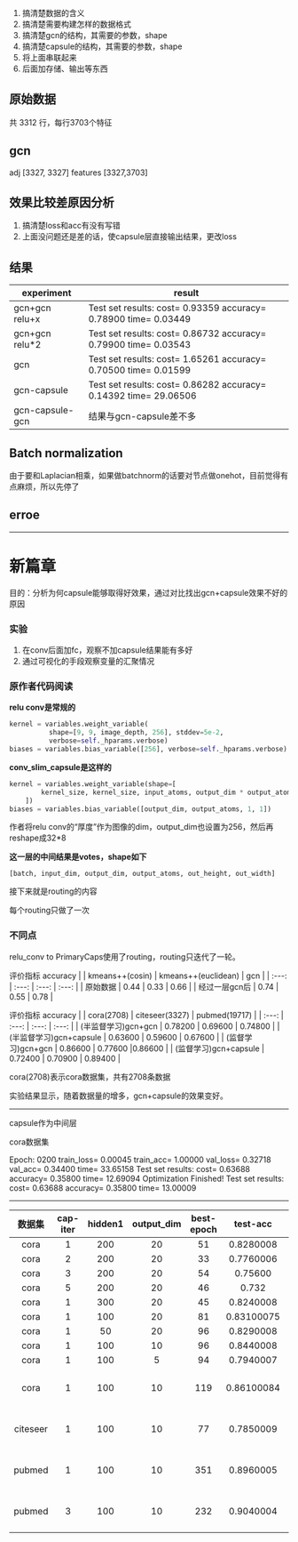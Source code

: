 1. 搞清楚数据的含义
2. 搞清楚需要构建怎样的数据格式
3. 搞清楚gcn的结构，其需要的参数，shape
4. 搞清楚capsule的结构，其需要的参数，shape
5. 将上面串联起来
6. 后面加存储、输出等东西


## 原始数据

共 3312 行，每行3703个特征


## gcn

adj [3327, 3327]
features [3327,3703]

## 效果比较差原因分析

1. 搞清楚loss和acc有没有写错
2. 上面没问题还是差的话，使capsule层直接输出结果，更改loss


## 结果

| experiment | result|
| --- | ---|
| gcn+gcn relu+x | Test set results: cost= 0.93359 accuracy= 0.78900 time= 0.03449 |
| gcn+gcn relu*2 | Test set results: cost= 0.86732 accuracy= 0.79900 time= 0.03543 |
| gcn | Test set results: cost= 1.65261 accuracy= 0.70500 time= 0.01599 |
| gcn-capsule | Test set results: cost= 0.86282 accuracy= 0.14392 time= 29.06506 |
| gcn-capsule-gcn | 结果与gcn-capsule差不多 |


## Batch normalization

由于要和Laplacian相乘，如果做batchnorm的话要对节点做onehot，目前觉得有点麻烦，所以先停了


## erroe


---

# 新篇章

目的：分析为何capsule能够取得好效果，通过对比找出gcn+capsule效果不好的原因

### 实验

1. 在conv后面加fc，观察不加capsule结果能有多好
2. 通过可视化的手段观察变量的汇聚情况

### 原作者代码阅读

**relu conv是常规的**

```python
kernel = variables.weight_variable(
          shape=[9, 9, image_depth, 256], stddev=5e-2,
          verbose=self._hparams.verbose)
biases = variables.bias_variable([256], verbose=self._hparams.verbose)
```

**conv_slim_capsule是这样的**

```python
kernel = variables.weight_variable(shape=[
        kernel_size, kernel_size, input_atoms, output_dim * output_atoms
    ])
biases = variables.bias_variable([output_dim, output_atoms, 1, 1])
```

作者将relu conv的“厚度”作为图像的dim，output_dim也设置为256，然后再reshape成32*8

**这一层的中间结果是votes，shape如下**

`[batch, input_dim, output_dim, output_atoms, out_height, out_width]`

接下来就是routing的内容

每个routing只做了一次

### 不同点

relu_conv to PrimaryCaps使用了routing，routing只迭代了一轮。



评价指标 accuracy
|  | kmeans++(cosin) | kmeans++(euclidean) | gcn |
| :---: | :---: | :---: | :---: |
| 原始数据 | 0.44 | 0.33 |  0.66 |
| 经过一层gcn后 | 0.74 | 0.55 | 0.78 |


评价指标 accuracy
|  | cora(2708) | citeseer(3327) | pubmed(19717) |
| :---: | :---: | :---: | :---: |
| (半监督学习)gcn+gcn | 0.78200 | 0.69600 | 0.74800 |
| (半监督学习)gcn+capsule | 0.63600 | 0.59600 | 0.67600 |
| (监督学习)gcn+gcn | 0.86600 | 0.77600 |0.86600 |
| (监督学习)gcn+capsule | 0.72400 | 0.70900 | 0.89400 |

cora(2708)表示cora数据集，共有2708条数据

实验结果显示，随着数据量的增多，gcn+capsule的效果变好。


---

capsule作为中间层

cora数据集

Epoch: 0200 train_loss= 0.00045 train_acc= 1.00000 val_loss= 0.32718 val_acc= 0.34400 time= 33.65158
Test set results: cost= 0.63688 accuracy= 0.35800 time= 12.69094
Optimization Finished!
Test set results: cost= 0.63688 accuracy= 0.35800 time= 13.00009


---

| 数据集 | cap-iter | hidden1 | output_dim | best-epoch | test-acc | 备注 |
| :---: | :---: | :---: | :---: | :---: | :---: | :---: |
| cora | 1 | 200 | 20 | 51 | 0.8280008 |
| cora | 2 | 200 | 20 | 33 | 0.7760006 |
| cora | 3 | 200 | 20 | 54 | 0.75600 |
| cora | 5 | 200 | 20 | 46 | 0.732 |
| cora | 1 | 300 | 20 | 45 | 0.8240008 |
| cora | 1 | 100 | 20 | 81 | 0.83100075 |
| cora | 1 | 50 | 20 | 96 | 0.8290008 |
| cora | 1 | 100 | 10 | 96 | 0.8440008 |
| cora | 1 | 100 | 5 | 94 | 0.7940007 |
| cora | 1 | 100 | 10 | 119 | 0.86100084 | 去掉l2正则，改用cross_entropy |
| citeseer | 1 | 100 | 10 | 77 | 0.7850009 | 去掉l2正则，改用cross_entropy |
| pubmed | 1 | 100 | 10 | 351 | 0.8960005 | 去掉l2正则，改用cross_entropy |
| pubmed | 3 | 100 | 10 | 232 | 0.9040004 | 去掉l2正则，改用cross_entropy |
